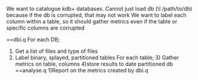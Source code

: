 We want to catalogue kdb+ databases.
Cannot just load db (\l /path/to/db) because if the db is corrupted, that may not work
We want to label each column within a table, so it should gather metrics even if the table or specific columns are corrupted

==dbi.q
For each DB;
  1) Get a list of files and type of files
  2) Label binary, splayed, partitioned tables
  For each table;
    3) Gather metrics on table, columns
  4)store results to date partitioned db
==analyse.q
  1)Report on the metrics created by dbi.q
